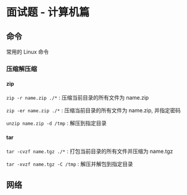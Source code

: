 # 面试题 - 计算机篇

## 命令

常用的 Linux 命令

### 压缩解压缩

#### zip

`zip -r name.zip ./*` : 压缩当前目录的所有文件为 name.zip

`zip -er name.zip ./*` : 压缩当前目录的所有文件为 name.zip, 并指定密码

`unzip name.zip -d /tmp` : 解压到指定目录

#### tar

`tar -cvzf name.tgz ./*` : 打包当前目录的所有文件并压缩为 name.tgz

`tar -xvzf name.tgz -C /tmp` : 解压并解包到指定目录

## 网络
